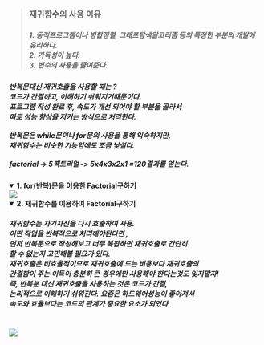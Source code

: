 <blockquote>
<h3>재귀함수의 사용 이유</h3>
<h5>
1. 동적프로그램이나 병합정렬, 그래프탐색알고리즘 등의 특정한 부분의 개발에 유리하다.<br>
2. 가독성이 높다.<br>
3. 변수의 사용을 줄여준다.
</h5>
</blockquote>

<h5>
반복문대신 재귀호출을 사용할 때는 ?<br>
코드가 간결하고, 이해하기 쉬워지기때문이다.<br>
프로그램 작성 완료 후, 속도가 개선 되어야 할 부분을 골라서<br>
따로 성능 향상을 지키는 방식으로 처리한다.<br>
<br>
반복문은 while문이나 for문의 사용을 통해 익숙하지만,<br>
재귀함수는 비슷한 기능임에도 조금 낯설다.<br>
<br>
factorial -> 5팩토리얼 -> 5x4x3x2x1 =120결과를 얻는다.<br>

</h5>

<details open>
  <summary> 
    <b>1. for(반복)문을 이용한 Factorial구하기</b>
  </summary>
   <img src=https://github.com/luckyjek/TIL_/blob/main/Java/image/forF.jpg>
  </div>
</details>

<details open>
  
  <summary> 
    <b>2. 재귀함수를 이용하여 Factorial구하기</b>
  </summary>
  <div>
   <h5>재귀함수는 자기자신을 다시 호출하여 사용.<br>
       어떤 작업을 반복적으로 처리해야된다면 , <br>
       먼저 반복문으로 작성해보고 너무 복잡하면 재귀호출로 간단히<br> 
       할 수 없는지 고민해볼 필요가 있다. <br>
       재귀호출은 비효율적이므로 재귀호출에 드는 비용보다 재귀호출의<br> 간결함이 주는 이득이 충분히 큰 경우에만 사용해야 한다는것도 잊지말자!<br> 
       즉, 반복분 대신 재귀호출을 사용하는 것은 코드가 간결,<br> 논리적으로 이해하기 쉬워진다. 요즘은 하드웨어성능이 좋아져서<br> 속도와 효율보다는 코드의 관계가 중요한 요소가 되었다.</h5><br>
   <img src=https://github.com/luckyjek/TIL_/blob/main/Java/image/jeg_F.jpg>
  </div>
</details>

<!--
참고자료 :
https://hanhyx.tistory.com/32
자바의정석 3판
https://kldp.org/node/134556
-->
